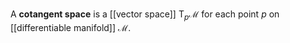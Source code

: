 A **cotangent space** is a [[vector space]] $\mathop{\mathrm T}_p \mathcal{M}$ for each point $p$ on [[differentiable manifold]] $\mathcal{M}$.